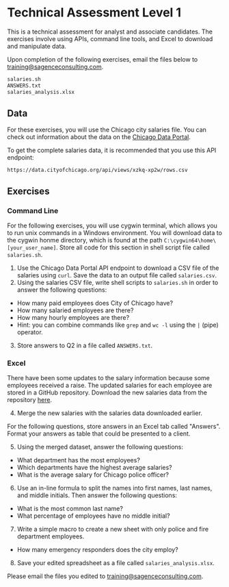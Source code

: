 # Technical Assessment Level 1
This is a technical assessment for analyst and associate candidates.
The exercises involve using APIs, command line tools, and Excel to download and manipulate data.

Upon completion of the following exercises, email the files below to [training@sagenceconsulting.com](mailto:training@sagenceconsulting.com).
```bash
salaries.sh
ANSWERS.txt
salaries_analysis.xlsx
```

## Data

For these exercises, you will use the Chicago city salaries file.
You can check out information about the data on the [Chicago Data Portal](https://data.cityofchicago.org/Administration-Finance/Current-Employee-Names-Salaries-and-Position-Title/xzkq-xp2w).

To get the complete salaries data, it is recommended that you use this API endpoint:
```
https://data.cityofchicago.org/api/views/xzkq-xp2w/rows.csv
```

## Exercises

### Command Line
For the following exercises, you will use cygwin terminal, which allows you to run unix commands in a Windows environment. You will download data to the cygwin honme directory, which is found at the path `C:\cygwin64\home\[your_user_name]`. Store all code for this section in shell script file called `salaries.sh`.

1. Use the Chicago Data Portal API endpoint to download a CSV file of the salaries using `curl`. Save the data to an output file called `salaries.csv`.
2. Using the salaries CSV file, write shell scripts to `salaries.sh` in order to answer the following questions:
  * How many paid employees does City of Chicago have?
  * How many salaried employees are there?
  * How many hourly employees are there?
  * Hint: you can combine commands like `grep` and `wc -l` using the `|` (pipe) operator. 
3. Store answers to Q2 in a file called `ANSWERS.txt`.

### Excel
There have been some updates to the salary information because some employees received a raise. The updated salaries for each employee are stored in a GitHub repository. Download the new salaries data from the repository [here](https://github.com/sagencetraining/assessment_level_one).

4. Merge the new salaries with the salaries data downloaded earlier.

For the following questions, store answers in an Excel tab called "Answers". Format your answers as table that could be presented to a client.

5. Using the merged dataset, answer the following questions:
  * What department has the most employees?
  * Which departments have the highest average salaries?
  * What is the average salary for Chicago police officer?
6. Use an in-line formula to split the names into first names, last names, and middle initials. Then answer the following questions:
  * What is the most common last name?
  * What percentage of employees have no middle initial?
7. Write a simple macro to create a new sheet with only police and fire department employees.
  * How many emergency responders does the city employ?
8. Save your edited spreadsheet as a file called `salaries_analysis.xlsx`.

Please email the files you edited to [training@sagenceconsulting.com](mailto:training@sagenceconsulting.com).
